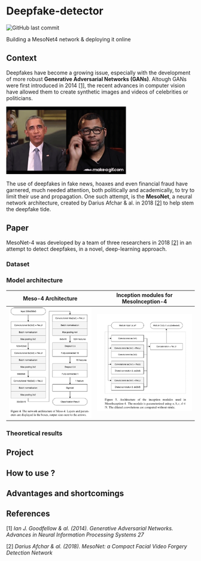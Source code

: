 # Deepfake-detector

![GitHub last commit](https://img.shields.io/github/last-commit/ABoissier/Deepfake-detector)

Building a MesoNet4 network &amp; deploying it online

## Context 

Deepfakes have become a growing issue, especially with the development of more robust **Generative Adversarial Networks (GANs)**. Altough GANs were first introduced in 2014 [[1]](#1), the recent advances in computer vision have allowed them to create synthetic images and videos of celebrities or politicians.

![Obama Gif](Readme_Data/Obama_DF.gif)

The use of deepfakes in fake news, hoaxes and even financial fraud have garnered, much needed attention, both politically and academically, to try to limit their use and propagation. One such attempt, is the **MesoNet**, a neural network architecture, created by Darius Afchar &amp; al. in 2018 [[2]](#2) to help stem the deepfake tide.

## Paper

MesoNet-4 was developed by a team of three researchers in 2018 [[2]](#2) in an attempt to detect deepfakes, in a novel, deep-learning approach. 

### Dataset

### Model architecture
Meso-4 Architecture           |  Inception modules for MesoInception-4
:-------------------------:|:-------------------------:
![Meso4](Readme_Data/meso4.png) |  ![Mesoinc](Readme_Data/mesoinception4.png)



### Theoretical results


## Project

## How to use ?

## Advantages and shortcomings

## References
<a id="1">[1]</a> 
_Ian J. Goodfellow &amp; al. (2014). 
Generative Adversarial Networks.
Advances in Neural Information Processing Systems 27_

<a id="2">[2]</a> 
_Darius Afchar &amp; al. (2018). 
MesoNet: a Compact Facial Video Forgery Detection Network_
